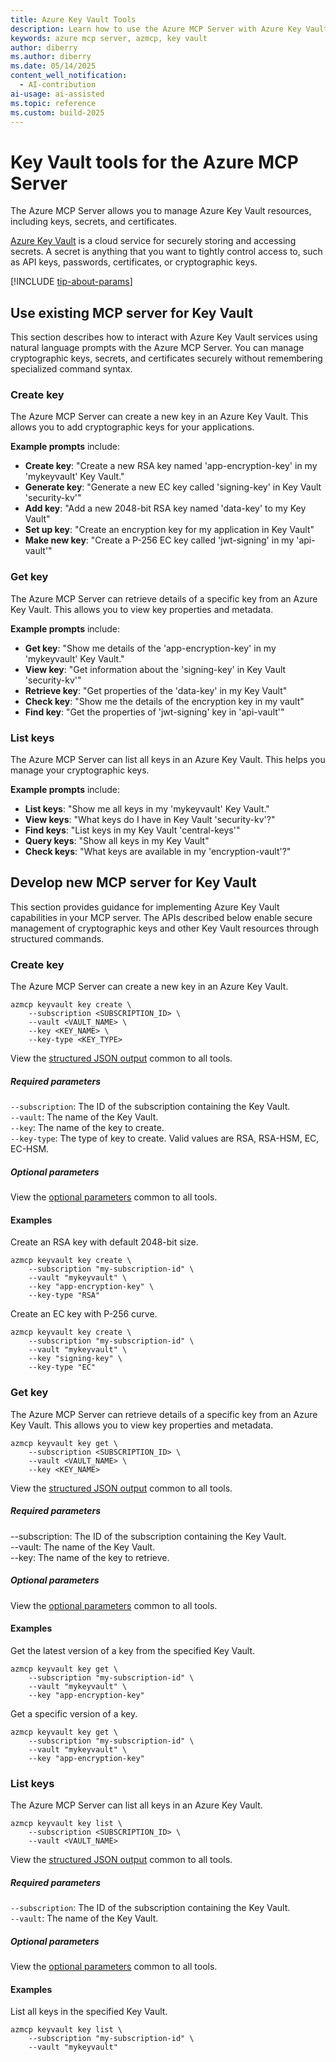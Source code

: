```yaml
---
title: Azure Key Vault Tools 
description: Learn how to use the Azure MCP Server with Azure Key Vault keys.
keywords: azure mcp server, azmcp, key vault
author: diberry
ms.author: diberry
ms.date: 05/14/2025
content_well_notification: 
  - AI-contribution
ai-usage: ai-assisted
ms.topic: reference
ms.custom: build-2025
--- 
```

# Key Vault tools for the Azure MCP Server

The Azure MCP Server allows you to manage Azure Key Vault resources, including keys, secrets, and certificates.

[Azure Key Vault](/azure/key-vault/general/overview) is a cloud service for securely storing and accessing secrets. A secret is anything that you want to tightly control access to, such as API keys, passwords, certificates, or cryptographic keys.

[!INCLUDE [tip-about-params](../includes/tools/parameter-consideration.md)]

## Use existing MCP server for Key Vault

This section describes how to interact with Azure Key Vault services using natural language prompts with the Azure MCP Server. You can manage cryptographic keys, secrets, and certificates securely without remembering specialized command syntax.

### Create key

The Azure MCP Server can create a new key in an Azure Key Vault. This allows you to add cryptographic keys for your applications.

**Example prompts** include:

- **Create key**: "Create a new RSA key named 'app-encryption-key' in my 'mykeyvault' Key Vault."
- **Generate key**: "Generate a new EC key called 'signing-key' in Key Vault 'security-kv'"
- **Add key**: "Add a new 2048-bit RSA key named 'data-key' to my Key Vault"
- **Set up key**: "Create an encryption key for my application in Key Vault"
- **Make new key**: "Create a P-256 EC key called 'jwt-signing' in my 'api-vault'"

### Get key

The Azure MCP Server can retrieve details of a specific key from an Azure Key Vault. This allows you to view key properties and metadata.

**Example prompts** include:

- **Get key**: "Show me details of the 'app-encryption-key' in my 'mykeyvault' Key Vault."
- **View key**: "Get information about the 'signing-key' in Key Vault 'security-kv'"
- **Retrieve key**: "Get properties of the 'data-key' in my Key Vault"
- **Check key**: "Show me the details of the encryption key in my vault"
- **Find key**: "Get the properties of 'jwt-signing' key in 'api-vault'"

### List keys

The Azure MCP Server can list all keys in an Azure Key Vault. This helps you manage your cryptographic keys.

**Example prompts** include:

- **List keys**: "Show me all keys in my 'mykeyvault' Key Vault."
- **View keys**: "What keys do I have in Key Vault 'security-kv'?"
- **Find keys**: "List keys in my Key Vault 'central-keys'"
- **Query keys**: "Show all keys in my Key Vault"
- **Check keys**: "What keys are available in my 'encryption-vault'?"




## Develop new MCP server for Key Vault

This section provides guidance for implementing Azure Key Vault capabilities in your MCP server. The APIs described below enable secure management of cryptographic keys and other Key Vault resources through structured commands.

### Create key

The Azure MCP Server can create a new key in an Azure Key Vault.

```console
azmcp keyvault key create \
    --subscription <SUBSCRIPTION_ID> \
    --vault <VAULT_NAME> \
    --key <KEY_NAME> \
    --key-type <KEY_TYPE>
```

View the [structured JSON output](get-started.md#response-format-common-to-all-tools) common to all tools.

##### Required parameters

`--subscription`: The ID of the subscription containing the Key Vault.<br>
`--vault`: The name of the Key Vault.<br>
`--key`: The name of the key to create.<br>
`--key-type`: The type of key to create. Valid values are RSA, RSA-HSM, EC, EC-HSM.

##### Optional parameters

View the [optional parameters](get-started.md#optional-parameters-common-to-all-tools) common to all tools.

#### Examples

Create an RSA key with default 2048-bit size.

```console
azmcp keyvault key create \
    --subscription "my-subscription-id" \
    --vault "mykeyvault" \
    --key "app-encryption-key" \
    --key-type "RSA"
```

Create an EC key with P-256 curve.

```console
azmcp keyvault key create \
    --subscription "my-subscription-id" \
    --vault "mykeyvault" \
    --key "signing-key" \
    --key-type "EC"
```

### Get key

The Azure MCP Server can retrieve details of a specific key from an Azure Key Vault. This allows you to view key properties and metadata.

```console
azmcp keyvault key get \
    --subscription <SUBSCRIPTION_ID> \
    --vault <VAULT_NAME> \
    --key <KEY_NAME>
```

View the [structured JSON output](get-started.md#response-format-common-to-all-tools) common to all tools.

##### Required parameters

--subscription: The ID of the subscription containing the Key Vault.<br> 
--vault: The name of the Key Vault.<br> 
--key: The name of the key to retrieve.

##### Optional parameters

View the [optional parameters](get-started.md#optional-parameters-common-to-all-tools) common to all tools.

#### Examples

Get the latest version of a key from the specified Key Vault.

```console
azmcp keyvault key get \
    --subscription "my-subscription-id" \
    --vault "mykeyvault" \
    --key "app-encryption-key"
```

Get a specific version of a key.

```console
azmcp keyvault key get \
    --subscription "my-subscription-id" \
    --vault "mykeyvault" \
    --key "app-encryption-key"
```

### List keys

The Azure MCP Server can list all keys in an Azure Key Vault.

```console
azmcp keyvault key list \
    --subscription <SUBSCRIPTION_ID> \
    --vault <VAULT_NAME>
```

View the [structured JSON output](get-started.md#response-format-common-to-all-tools) common to all tools.

##### Required parameters

`--subscription`: The ID of the subscription containing the Key Vault.<br>
`--vault`: The name of the Key Vault.

##### Optional parameters

View the [optional parameters](get-started.md#optional-parameters-common-to-all-tools) common to all tools.

#### Examples

List all keys in the specified Key Vault.

```console
azmcp keyvault key list \
    --subscription "my-subscription-id" \
    --vault "mykeyvault"
```
